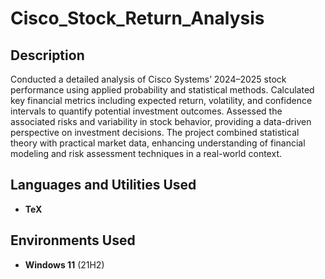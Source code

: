 <h1>Cisco_Stock_Return_Analysis</h1>

<h2>Description</h2>
Conducted a detailed analysis of Cisco Systems’ 2024–2025 stock performance using applied probability and statistical methods. Calculated key financial metrics including expected return, volatility, and confidence intervals to quantify potential investment outcomes. Assessed the associated risks and variability in stock behavior, providing a data-driven perspective on investment decisions. The project combined statistical theory with practical market data, enhancing understanding of financial modeling and risk assessment techniques in a real-world context.
<br />

<h2>Languages and Utilities Used</h2>

- <b>TeX</b>

<h2>Environments Used </h2>

- <b>Windows 11</b> (21H2)
